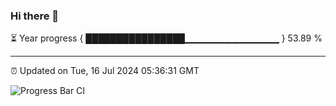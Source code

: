 ### Hi there 👋

⏳ Year progress { ████████████████▁▁▁▁▁▁▁▁▁▁▁▁▁▁ } 53.89 %

---

⏰ Updated on Tue, 16 Jul 2024 05:36:31 GMT

![Progress Bar CI](https://github.com/IshwaranRudhara/GIT-ACTION/workflows/Progress%20Bar%20CI/badge.svg)
